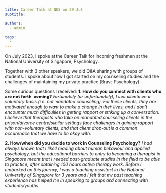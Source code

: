 ```yaml
---
title: Career Talk at NUS on 29 Jul
subtitle: 

authors:
  - admin
  
tags:
  -
---
```

On July 2023, I spoke at the Career Talk for incoming freshmen at the National University of Singapore, Psychology. </br>

Together with 3 other speakers, we did Q&A sharing with groups of students. I spoke about how I got started on my counseling studies and the challenges of maintaining my private practice (Brave Psychology). 

Some curious questions I received:
**1. How do you connect with clients who are not forth-coming?** 
*Fortunately (or unfortunately), I see clients on a voluntary basis (i.e. not mandated counseling). For these clients, they are motivated enough to want to make a change in their lives, and I don't encounter much difficulties in getting rapport or striking up a conversation. I believe that therapists who take on mandated counseling clients in the prison/divorce centre/similar settings face challenges in gaining rapport with non-voluntary clients, and that client drop-out is a common occurenace that we have to be okay with.*

**2. How/when did you decide to work in Counseling Psychology?**
*I had always known that I liked reading about human behaviour and applied psychology, but the educational barriers to entry to becoming a therapist in Singapore meant that I needed post-graduate studies in the field to be able to practice, after obtaining 100 hours active therapy work. Before I embarked on this journey, I was a teaching assistant in the National University of Singapore for 3 years and I felt that my past teaching experience has helped me in speaking to groups and connecting with students/youths.*



